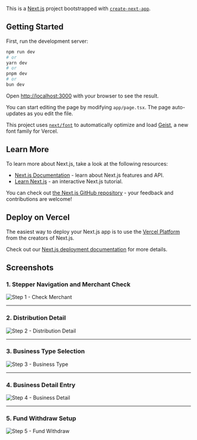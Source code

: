 This is a [Next.js](https://nextjs.org) project bootstrapped with [`create-next-app`](https://nextjs.org/docs/app/api-reference/cli/create-next-app).

## Getting Started

First, run the development server:

```bash
npm run dev
# or
yarn dev
# or
pnpm dev
# or
bun dev
```

Open [http://localhost:3000](http://localhost:3000) with your browser to see the result.

You can start editing the page by modifying `app/page.tsx`. The page auto-updates as you edit the file.

This project uses [`next/font`](https://nextjs.org/docs/app/building-your-application/optimizing/fonts) to automatically optimize and load [Geist](https://vercel.com/font), a new font family for Vercel.

## Learn More

To learn more about Next.js, take a look at the following resources:

- [Next.js Documentation](https://nextjs.org/docs) - learn about Next.js features and API.
- [Learn Next.js](https://nextjs.org/learn) - an interactive Next.js tutorial.

You can check out [the Next.js GitHub repository](https://github.com/vercel/next.js) - your feedback and contributions are welcome!

## Deploy on Vercel

The easiest way to deploy your Next.js app is to use the [Vercel Platform](https://vercel.com/new?utm_medium=default-template&filter=next.js&utm_source=create-next-app&utm_campaign=create-next-app-readme) from the creators of Next.js.

Check out our [Next.js deployment documentation](https://nextjs.org/docs/app/building-your-application/deploying) for more details.

## Screenshots

### 1. Stepper Navigation and Merchant Check

![Step 1 - Check Merchant](https://raw.githubusercontent.com/ahmedahmedoumer/OP-PARTNER-MANAGEMENT/master/public/images/1.png)

---

### 2. Distribution Detail

![Step 2 - Distribution Detail](https://raw.githubusercontent.com/ahmedahmedoumer/OP-PARTNER-MANAGEMENT/master/public/images/2.png)

---

### 3. Business Type Selection

![Step 3 - Business Type](https://raw.githubusercontent.com/ahmedahmedoumer/OP-PARTNER-MANAGEMENT/master/public/images/3.png)

---

### 4. Business Detail Entry

![Step 4 - Business Detail](https://raw.githubusercontent.com/ahmedahmedoumer/OP-PARTNER-MANAGEMENT/master/public/images/4.png)

---

### 5. Fund Withdraw Setup

![Step 5 - Fund Withdraw](https://raw.githubusercontent.com/ahmedahmedoumer/OP-PARTNER-MANAGEMENT/master/public/images/5.png)
